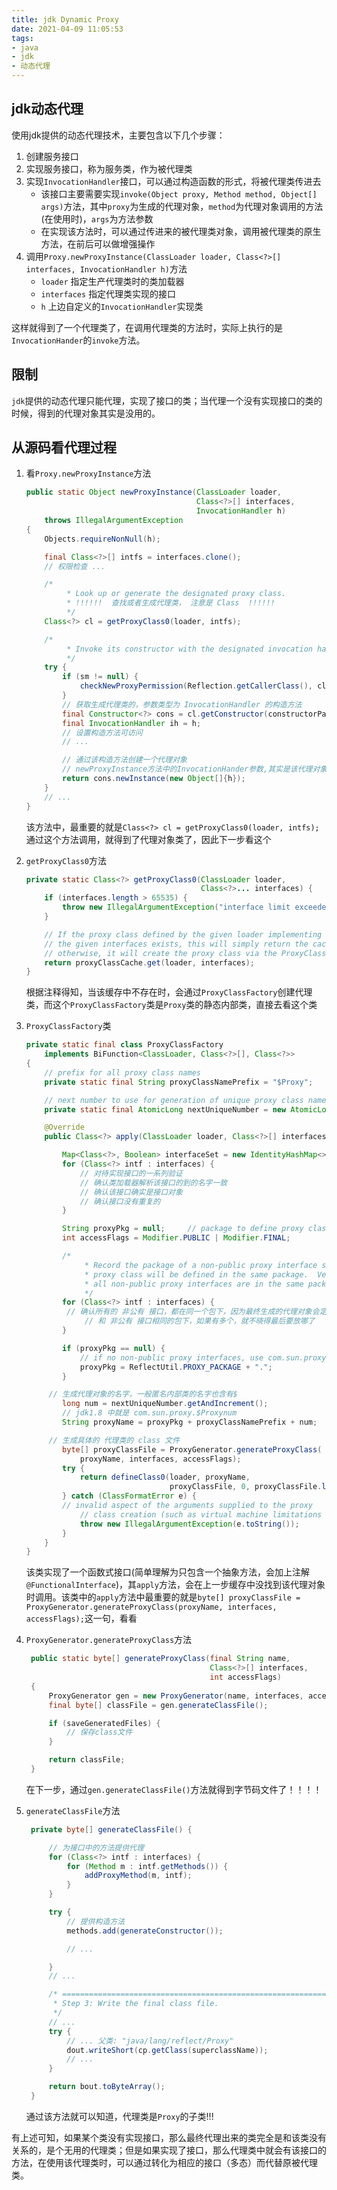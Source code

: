 ```yaml
---
title: jdk Dynamic Proxy
date: 2021-04-09 11:05:53
tags:
- java
- jdk
- 动态代理
---
```


## jdk动态代理

使用jdk提供的动态代理技术，主要包含以下几个步骤：

1. 创建服务接口
2. 实现服务接口，称为服务类，作为被代理类
3. 实现`InvocationHandler`接口，可以通过构造函数的形式，将被代理类传进去
   - 该接口主要需要实现`invoke(Object proxy, Method method, Object[] args)`方法，其中`proxy`为生成的代理对象，`method`为代理对象调用的方法(在使用时)，`args`为方法参数
   - 在实现该方法时，可以通过传进来的被代理类对象，调用被代理类的原生方法，在前后可以做增强操作
4. 调用`Proxy.newProxyInstance(ClassLoader loader, Class<?>[] interfaces, InvocationHandler h)`方法
   - `loader` 指定生产代理类时的类加载器
   - `interfaces` 指定代理类实现的接口
   - `h` 上边自定义的`InvocationHandler`实现类

这样就得到了一个代理类了，在调用代理类的方法时，实际上执行的是`InvocationHander`的`invoke`方法。

## 限制

`jdk`提供的动态代理只能代理，实现了接口的类；当代理一个没有实现接口的类的时候，得到的代理对象其实是没用的。

## 从源码看代理过程

1. 看`Proxy.newProxyInstance`方法

   ```java
   public static Object newProxyInstance(ClassLoader loader,
                                         Class<?>[] interfaces,
                                         InvocationHandler h)
       throws IllegalArgumentException
   {
       Objects.requireNonNull(h);
   
       final Class<?>[] intfs = interfaces.clone();
       // 权限检查 ...
   
       /*
            * Look up or generate the designated proxy class.
            * !!!!!!  查找或者生成代理类， 注意是 Class  !!!!!!
            */
       Class<?> cl = getProxyClass0(loader, intfs);
   
       /*
            * Invoke its constructor with the designated invocation handler.
            */
       try {
           if (sm != null) {
               checkNewProxyPermission(Reflection.getCallerClass(), cl);
           }
           // 获取生成代理类的，参数类型为 InvocationHandler 的构造方法
           final Constructor<?> cons = cl.getConstructor(constructorParams);
           final InvocationHandler ih = h;
           // 设置构造方法可访问
           // ...
   
           // 通过该构造方法创建一个代理对象
           // newProxyInstance方法中的InvocationHander参数,其实是该代理对象的一个参数
           return cons.newInstance(new Object[]{h});
       }
       // ...
   }
   ```

   该方法中，最重要的就是`Class<?> cl = getProxyClass0(loader, intfs);` 通过这个方法调用，就得到了代理对象类了，因此下一步看这个

2. `getProxyClass0`方法

   ```java
   private static Class<?> getProxyClass0(ClassLoader loader,
                                          Class<?>... interfaces) {
       if (interfaces.length > 65535) {
           throw new IllegalArgumentException("interface limit exceeded");
       }
   
       // If the proxy class defined by the given loader implementing
       // the given interfaces exists, this will simply return the cached copy;
       // otherwise, it will create the proxy class via the ProxyClassFactory
       return proxyClassCache.get(loader, interfaces);
   }
   ```

   根据注释得知，当该缓存中不存在时，会通过`ProxyClassFactory`创建代理类，而这个`ProxyClassFactory`类是`Proxy`类的静态内部类，直接去看这个类

3. `ProxyClassFactory`类

   ```java
   private static final class ProxyClassFactory
       implements BiFunction<ClassLoader, Class<?>[], Class<?>>
   {
       // prefix for all proxy class names
       private static final String proxyClassNamePrefix = "$Proxy";
   
       // next number to use for generation of unique proxy class names
       private static final AtomicLong nextUniqueNumber = new AtomicLong();
   
       @Override
       public Class<?> apply(ClassLoader loader, Class<?>[] interfaces) {
   
           Map<Class<?>, Boolean> interfaceSet = new IdentityHashMap<>(interfaces.length);
           for (Class<?> intf : interfaces) {
               // 对待实现接口的一系列验证
               // 确认类加载器解析该接口的到的名字一致
               // 确认该接口确实是接口对象
               // 确认接口没有重复的
           }
   
           String proxyPkg = null;     // package to define proxy class in
           int accessFlags = Modifier.PUBLIC | Modifier.FINAL;
   
           /*
                * Record the package of a non-public proxy interface so that the
                * proxy class will be defined in the same package.  Verify that
                * all non-public proxy interfaces are in the same package.
                */
           for (Class<?> intf : interfaces) {
   		    // 确认所有的 非公有 接口，都在同一个包下，因为最终生成的代理对象会定义在
                // 和 非公有 接口相同的包下，如果有多个，就不晓得最后要放哪了 
           }
   
           if (proxyPkg == null) {
               // if no non-public proxy interfaces, use com.sun.proxy package
               proxyPkg = ReflectUtil.PROXY_PACKAGE + ".";
           }
   
   	    // 生成代理对象的名字，一般匿名内部类的名字也含有$
           long num = nextUniqueNumber.getAndIncrement();
           // jdk1.8 中就是 com.sun.proxy.$Proxynum
           String proxyName = proxyPkg + proxyClassNamePrefix + num;
   
   	    // 生成具体的 代理类的 class 文件
           byte[] proxyClassFile = ProxyGenerator.generateProxyClass(
               proxyName, interfaces, accessFlags);
           try {
               return defineClass0(loader, proxyName,
                                   proxyClassFile, 0, proxyClassFile.length);
           } catch (ClassFormatError e) {
   		   // invalid aspect of the arguments supplied to the proxy
               // class creation (such as virtual machine limitations exceeded).
               throw new IllegalArgumentException(e.toString());
           }
       }
   }
   ```

   该类实现了一个函数式接口(简单理解为只包含一个抽象方法，会加上注解`@FunctionalInterface`)，其`apply`方法，会在上一步缓存中没找到该代理对象时调用。该类中的`apply`方法中最重要的就是`byte[] proxyClassFile = ProxyGenerator.generateProxyClass(proxyName, interfaces, accessFlags);`这一句，看看

4. `ProxyGenerator.generateProxyClass`方法

   ```java
    public static byte[] generateProxyClass(final String name,
                                            Class<?>[] interfaces,
                                            int accessFlags)
    {
        ProxyGenerator gen = new ProxyGenerator(name, interfaces, accessFlags);
        final byte[] classFile = gen.generateClassFile();
   
        if (saveGeneratedFiles) {
            // 保存class文件
        }
   
        return classFile;
    }
   ```

   在下一步，通过`gen.generateClassFile()`方法就得到字节码文件了！！！！

5. `generateClassFile`方法

   ``` java
    private byte[] generateClassFile() {
   
        // 为接口中的方法提供代理
        for (Class<?> intf : interfaces) {
            for (Method m : intf.getMethods()) {
                addProxyMethod(m, intf);
            }
        }
   
        try {
            // 提供构造方法
            methods.add(generateConstructor());        
   
            // ...
   
        }
        // ...
   
        /* ============================================================
         * Step 3: Write the final class file.
         */
        // ...
        try {
            // ... 父类: "java/lang/reflect/Proxy"
            dout.writeShort(cp.getClass(superclassName));
            // ...
        }
   
        return bout.toByteArray();
    }
   ```

   通过该方法就可以知道，代理类是`Proxy`的子类!!!

有上述可知，如果某个类没有实现接口，那么最终代理出来的类完全是和该类没有关系的，是个无用的代理类；但是如果实现了接口，那么代理类中就会有该接口的方法，在使用该代理类时，可以通过转化为相应的接口（多态）而代替原被代理类。



